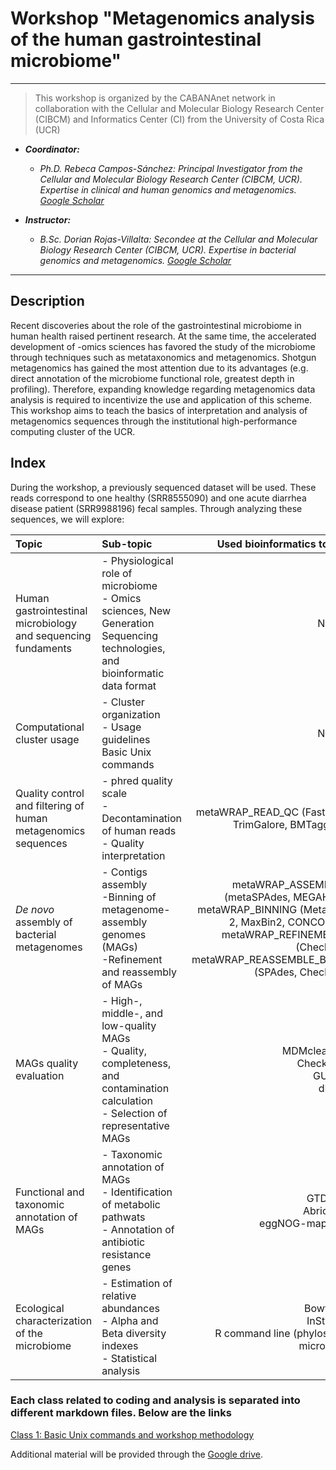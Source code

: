 # Workshop "Metagenomics analysis of the human gastrointestinal microbiome"

- - - -

> This workshop is organized by the CABANAnet network in collaboration with the Cellular and Molecular Biology Research Center (CIBCM) and Informatics Center (CI) from the University of Costa Rica (UCR)

* ***Coordinator:***
  * *Ph.D. Rebeca Campos-Sánchez: Principal Investigator from the Cellular and Molecular Biology Research Center (CIBCM, UCR). Expertise in clinical and human genomics and metagenomics. [Google Scholar](https://scholar.google.com/citations?user=5Jdh-RkAAAAJ&hl=en&oi=ao)*

* ***Instructor:***
  * *B.Sc. Dorian Rojas-Villalta: Secondee at the Cellular and Molecular Biology Research Center (CIBCM, UCR). Expertise in bacterial genomics and metagenomics. [Google Scholar](https://scholar.google.com/citations?user=kyLnECwAAAAJ&hl=en)*

- - - -

## Description

Recent discoveries about the role of the gastrointestinal microbiome in human health raised pertinent research. At the same time, the accelerated development of -omics sciences has favored the study of the microbiome through techniques such as metataxonomics and metagenomics. Shotgun metagenomics has gained the most attention due to its advantages (e.g. direct annotation of the microbiome functional role, greatest depth in profiling). Therefore, expanding knowledge regarding metagenomics data analysis is required to incentivize the use and application of this scheme. This workshop aims to teach the basics of interpretation and analysis of metagenomics sequences through the institutional high-performance computing cluster of the UCR.

## Index

During the workshop, a previously sequenced dataset will be used. These reads correspond to one healthy (SRR8555090) and one acute diarrhea disease patient (SRR9988196) fecal samples. Through analyzing these sequences, we will explore:

Topic | Sub-topic | Used bioinformatics tools
:------|:--------|--------:
Human gastrointestinal microbiology and sequencing fundaments|- Physiological role of microbiome <br>- Omics sciences, New Generation Sequencing technologies, and bioinformatic data format|None
Computational cluster usage|- Cluster organization<br>- Usage guidelines<br> Basic Unix commands|None
Quality control and filtering of human metagenomics sequences|- phred quality scale<br>- Decontamination of human reads<br>- Quality interpretation|metaWRAP_READ_QC (FastQC, TrimGalore, BMTagger)
_De novo_ assembly of bacterial metagenomes|- Contigs assembly<br>-Binning of metagenome-assembly genomes (MAGs)<br>-Refinement and reassembly of MAGs|metaWRAP_ASSEMBLY (metaSPAdes, MEGAHIT)<br>metaWRAP_BINNING (MetaBat 2, MaxBin2, CONCOCT)<br>metaWRAP_REFINEMENT (CheckM)<br>metaWRAP_REASSEMBLE_BINS (SPAdes, CheckM)
MAGs quality evaluation|- High-, middle-, and low-quality MAGs<br>- Quality, completeness, and contamination calculation<br>- Selection of representative MAGs|MDMcleaner<br>CheckM2<br>GUNC<br>dRep
Functional and taxonomic annotation of MAGs|- Taxonomic annotation of MAGs<br>- Identification of metabolic pathwats<br>- Annotation of antibiotic resistance genes|GTDBtk<br>Abricate<br>eggNOG-mapper
Ecological characterization of the microbiome|- Estimation of relative abundances<br>- Alpha and Beta diversity indexes<br>- Statistical analysis|Bowtie2<br>InStrain<br>R command line (phyloseq, microviz)

### Each class related to coding and analysis is separated into different markdown files. Below are the links

[Class 1: Basic Unix commands and workshop methodology](docs/Class_1/Class1.md)

Additional material will be provided through the [Google drive](https://drive.google.com/drive/folders/1GJg8bVriWXvrmJ6LAp1R9m4SdZDVOEXl?usp=sharing).
